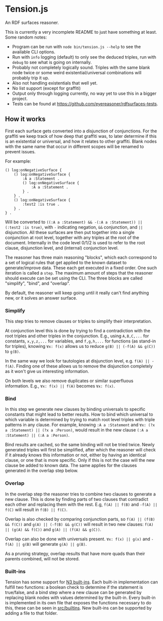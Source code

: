 # Tension.js

An RDF surfaces reasoner.

This is currently a very incomplete README to just have something at least.
Some random notes:

* Program can be run with `node bin/tension.js --help` to see the available CLI options.
* Run with `info` logging (default) to only see the deduced triples, run with `debug` to see what is going on internally.
* Probably not completely logically sound.
  Triples with the same blank node twice or some weird existential/universal combinations will probably trip it up.
* Also not handling existentials that well yet.
* No list support (except for graffiti)
* Output only through logging currently, no way yet to use this in a bigger project.
* Tests can be found at <https://github.com/eyereasoner/rdfsurfaces-tests>.

## How it works

First each surface gets converted into a disjunction of conjunctions.
For the graffiti we keep track of how deep that graffiti was,
to later determine if this is an existential or universal, and how it relates to other graffiti.
Blank nodes with the same name that occur in different scopes will be renamed to prevent issues.

For example:
```n3
() log:onNegativeSurface {
    () log:onNegativeSurface {
        :A a :Statement .
        () log:onNegativeSurface {
            :A a :Statement .
        } .
    } .
    () log:onNegativeSurface {
        :test2 :is true .
    } .
} .
```
Will be converted to `((:A a :Statement) && -(:A a :Statement)) || (:test2 :is true)`,
with `-` indicating negation, `&&` conjunction, and `||` disjunction.
All these surfaces are then put together into a single conjunction at root level,
together with any triples at the root of the document.
Internally in the code level 0/1/2 is used to refer to the root clause, disjunction level, and (internal) conjunction level.

The reasoner has three main reasoning "blocks",
which each correspond to a set of logical rules that get applied to the known dataset to generate/improve data.
These each get executed in a fixed order.
One such iteration is called a `step`.
The maximum amount of steps that the reasoner should execute can be set using the CLI.
The three blocks are called "simplify", "bind", and "overlap".

By default, the reasoner will keep going until it really can't find anything new,
or it solves an answer surface.

### Simplify

This step tries to remove clauses or triples to simplify their interpretation.

At conjunction level this is done by trying to find a contradiction with the root triples and other triples in the conjunction.
E.g., using `A,B,C,...` for constants, `x,y,z,...` for variables, and `f,g,h,...` for functions (as stand-in for triples),
knowing `∀x: f(x)` allows us to reduce `g(B) || (-f(A) && g(C))` to `g(B)`.

In the same way we look for tautologies at disjunction level, e.g. `f(A) || -f(A)`.
Finding one of these allows us to remove the disjunction completely as it won't give us interesting information.

On both levels we also remove duplicates or similar superfluous information.
E.g., `∀x: f(x) || f(A)` becomes `∀x: f(x)`.

### Bind

In this step we generate new clauses by binding universals to specific constants that might lead to better results.
How to bind which universal to which variable is determined
by trying to match root level triples with triple patterns in any clause.
For example, knowing `:A a :Statement` and `∀x: (?x a :Statement) || (?x a :Person)`,
would result in the new clause `(:A a :Statement) || (:A a :Person)`.

Bind results are cached, so the same binding will not be tried twice.
Newly generated triples will first be simplified,
after which the reasoner will check if it already knows this information or not,
either by having an identical clause, or one that is more specific.
Only if this is not the case will the new clause be added to known data.
The same applies for the clauses generated in the overlap step below.

### Overlap

In the overlap step the reasoner tries to combine two clauses to generate a new clause.
This is done by finding parts of two clauses that contradict each other and replacing them with the rest.
E.g, `f(A) || f(B)` and `-f(A) || f(C)` will result in `f(B) || f(C)`.

Overlap is also checked by comparing conjunction parts,
so `f(A) || (f(B) && f(C))` and `g(A) || (-f(B) && g(C))` will result in two new clauses:
`f(A) || (g(A) && f(C))` and `g(A) || (f(A) && g(C))`.

Overlap can also be done with universals present.
`∀x: f(x) || g(x)` and `-f(A) || g(B)` will generate `g(A) || g(B)`.


As a pruning strategy, overlap results that have more quads than their parents combined,
will not be stored.

### Built-ins

Tension has some support for [N3 built-ins](https://w3c.github.io/N3/reports/20230703/builtins.html).
Each built-in implementation can fulfill two functions:
a boolean check to determine if the statement is true/false,
and a bind step where a new clause can be generated by replacing blank nodes with values determined by the built-in.
Every built-in is implemented in its own file that exposes the functions necessary to do this,
these can be seen in [src/builtins](src/builtins).
New built-ins can be supported by adding a file to that folder.
